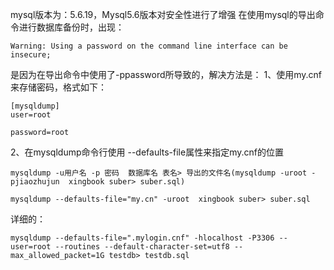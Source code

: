 mysql版本为：5.6.19，Mysql5.6版本对安全性进行了增强
在使用mysql的导出命令进行数据库备份时，出现：

    Warning: Using a password on the command line interface can be insecure;

是因为在导出命令中使用了-ppassword所导致的，解决方法是：
1、使用my.cnf来存储密码，格式如下：

    [mysqldump]
    user=root
    
    password=root

2、在mysqldump命令行使用 --defaults-file属性来指定my.cnf的位置

    mysqldump -u用户名 -p 密码  数据库名 表名> 导出的文件名(mysqldump -uroot -pjiaozhujun  xingbook suber> suber.sql) 

    mysqldump --defaults-file="my.cn" -uroot  xingbook suber> suber.sql

详细的：

    mysqldump --defaults-file=".mylogin.cnf" -hlocalhost -P3306 --user=root --routines --default-character-set=utf8 --max_allowed_packet=1G testdb> testdb.sql
